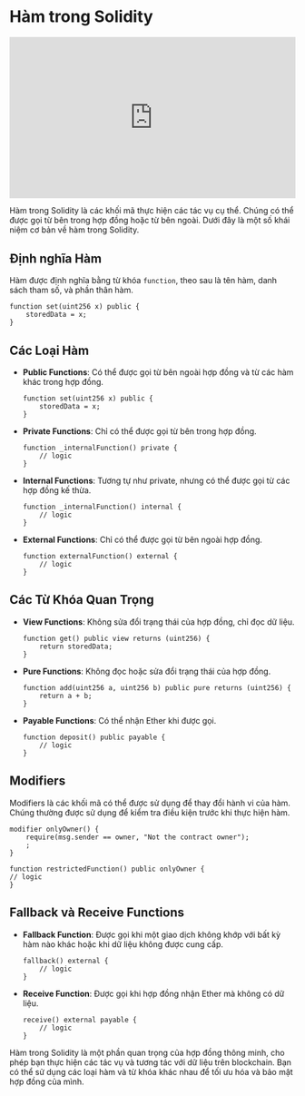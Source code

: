 # Hàm trong Solidity

<div style="position: relative; width: 100%; height: 0; padding-bottom: 56.25%;">
    <iframe src="https://www.youtube.com/embed/RG9cF45DRdY?si=o2-QLtuoVHqiTmju" 
            title="YouTube video player" 
            frameborder="0" 
            allow="accelerometer; autoplay; clipboard-write; encrypted-media; gyroscope; picture-in-picture; web-share" 
            referrerpolicy="strict-origin-when-cross-origin" 
            allowfullscreen 
            style="position: absolute; top: 0; left: 0; width: 100%; height: 100%;">
    </iframe>
</div>

Hàm trong Solidity là các khối mã thực hiện các tác vụ cụ thể. Chúng có thể được gọi từ bên trong hợp đồng hoặc từ bên ngoài. Dưới đây là một số khái niệm cơ bản về hàm trong Solidity.

## Định nghĩa Hàm

Hàm được định nghĩa bằng từ khóa `function`, theo sau là tên hàm, danh sách tham số, và phần thân hàm.

```solidity
function set(uint256 x) public {
    storedData = x;
}
```


## Các Loại Hàm

- **Public Functions**: Có thể được gọi từ bên ngoài hợp đồng và từ các hàm khác trong hợp đồng.
  ```solidity
  function set(uint256 x) public {
      storedData = x;
  }
  ```

- **Private Functions**: Chỉ có thể được gọi từ bên trong hợp đồng.
  ```solidity
  function _internalFunction() private {
      // logic
  }
  ```

- **Internal Functions**: Tương tự như private, nhưng có thể được gọi từ các hợp đồng kế thừa.
  ```solidity
  function _internalFunction() internal {
      // logic
  }
  ```

- **External Functions**: Chỉ có thể được gọi từ bên ngoài hợp đồng.
  ```solidity
  function externalFunction() external {
      // logic
  }
  ```

## Các Từ Khóa Quan Trọng

- **View Functions**: Không sửa đổi trạng thái của hợp đồng, chỉ đọc dữ liệu.
  ```solidity
  function get() public view returns (uint256) {
      return storedData;
  }
  ```

- **Pure Functions**: Không đọc hoặc sửa đổi trạng thái của hợp đồng.
  ```solidity
  function add(uint256 a, uint256 b) public pure returns (uint256) {
      return a + b;
  }
  ```

- **Payable Functions**: Có thể nhận Ether khi được gọi.
  ```solidity
  function deposit() public payable {
      // logic
  }
  ```

## Modifiers

Modifiers là các khối mã có thể được sử dụng để thay đổi hành vi của hàm. Chúng thường được sử dụng để kiểm tra điều kiện trước khi thực hiện hàm.


```solidity
modifier onlyOwner() {
    require(msg.sender == owner, "Not the contract owner");
    ;
}

function restrictedFunction() public onlyOwner {
// logic
}
```


## Fallback và Receive Functions

- **Fallback Function**: Được gọi khi một giao dịch không khớp với bất kỳ hàm nào khác hoặc khi dữ liệu không được cung cấp.
  ```solidity
  fallback() external {
      // logic
  }
  ```

- **Receive Function**: Được gọi khi hợp đồng nhận Ether mà không có dữ liệu.
  ```solidity
  receive() external payable {
      // logic
  }
  ```

Hàm trong Solidity là một phần quan trọng của hợp đồng thông minh, cho phép bạn thực hiện các tác vụ và tương tác với dữ liệu trên blockchain. Bạn có thể sử dụng các loại hàm và từ khóa khác nhau để tối ưu hóa và bảo mật hợp đồng của mình.
